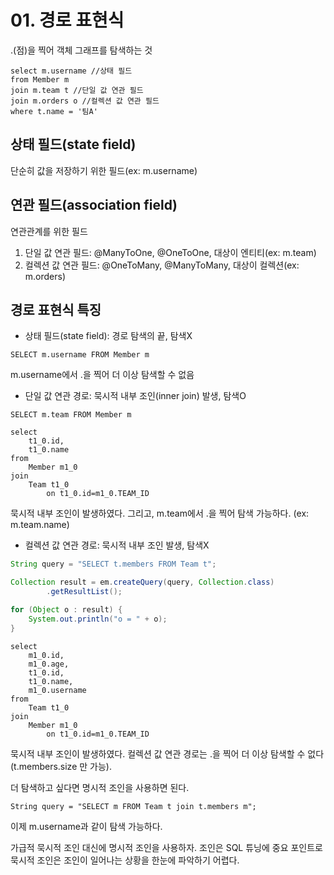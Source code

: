 # 01. 경로 표현식
.(점)을 찍어 객체 그래프를 탐색하는 것
```
select m.username //상태 필드
from Member m
join m.team t //단일 값 연관 필드
join m.orders o //컬렉션 값 연관 필드
where t.name = '팀A'
```

## 상태 필드(state field)
단순히 값을 저장하기 위한 필드(ex: m.username)

## 연관 필드(association field)
연관관계를 위한 필드
1. 단일 값 연관 필드: @ManyToOne, @OneToOne, 대상이 엔티티(ex: m.team)
2. 컬렉션 값 연관 필드: @OneToMany, @ManyToMany, 대상이 컬렉션(ex: m.orders)

## 경로 표현식 특징
- 상태 필드(state field): 경로 탐색의 끝, 탐색X
```
SELECT m.username FROM Member m
```
m.username에서 .을 찍어 더 이상 탐색할 수 없음

- 단일 값 연관 경로: 묵시적 내부 조인(inner join) 발생, 탐색O
```
SELECT m.team FROM Member m
```
```
select
    t1_0.id,
    t1_0.name 
from
    Member m1_0 
join
    Team t1_0 
        on t1_0.id=m1_0.TEAM_ID
```
묵시적 내부 조인이 발생하였다. 그리고, m.team에서 .을 찍어 탐색 가능하다. (ex: m.team.name)

- 컬렉션 값 연관 경로: 묵시적 내부 조인 발생, 탐색X
```java
String query = "SELECT t.members FROM Team t";

Collection result = em.createQuery(query, Collection.class)
        .getResultList();

for (Object o : result) {
    System.out.println("o = " + o);
}
```
```
select
    m1_0.id,
    m1_0.age,
    t1_0.id,
    t1_0.name,
    m1_0.username 
from
    Team t1_0 
join
    Member m1_0 
        on t1_0.id=m1_0.TEAM_ID
```
묵시적 내부 조인이 발생하였다. 컬렉션 값 연관 경로는 .을 찍어 더 이상 탐색할 수 없다(t.members.size 만 가능).

더 탐색하고 싶다면 명시적 조인을 사용하면 된다.
```
String query = "SELECT m FROM Team t join t.members m";
```
이제 m.username과 같이 탐색 가능하다.

가급적 묵시적 조인 대신에 명시적 조인을 사용하자. 
조인은 SQL 튜닝에 중요 포인트로 묵시적 조인은 조인이 일어나는 상황을 한눈에 파악하기 어렵다.
